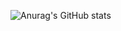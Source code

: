 ![Anurag's GitHub stats](https://github-readme-stats.vercel.app/api?username=Offboy-mp4&show_icons=true&theme=apprentice)

